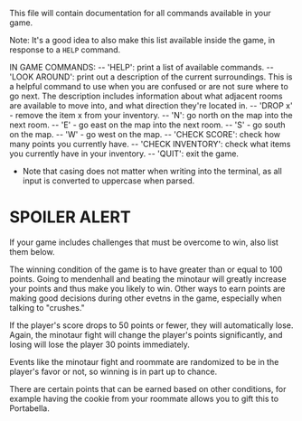 This file will contain documentation for all commands available in your game.

Note:  It's a good idea to also make this list available inside the game, in response to a `HELP` command.

IN GAME COMMANDS:
-- 'HELP': print a list of available commands.
-- 'LOOK AROUND': print out a description of the current surroundings. This is a helpful command to use when you are confused or are not sure
    where to go next. The description includes information about what adjacent rooms are available to move into, and what direction they're
    located in.
-- 'DROP x' - remove the item x from your inventory.
-- 'N': go north on the map into the next room.
-- 'E' - go east on the map into the next room.
-- 'S' - go south on the map. 
-- 'W' - go west on the map. 
-- 'CHECK SCORE': check how many points you currently have.
-- 'CHECK INVENTORY': check what items you currently have in your inventory.
-- 'QUIT': exit the game.
* Note that casing does not matter when writing into the terminal, as all input is converted to uppercase when parsed.
   


# SPOILER ALERT

If your game includes challenges that must be overcome to win, also list them below.

The winning condition of the game is to have greater than or equal to 100 points. Going to mendenhall and beating the minotaur will greatly increase
your points and thus make you likely to win. Other ways to earn points are making good decisions during other evetns in the game, especially when
talking to "crushes."

If the player's score drops to 50 points or fewer, they will automatically lose. Again, the minotaur fight will change the player's points significantly,
and losing will lose the player 30 points immediately.

Events like the minotaur fight and roommate are randomized to be in the player's favor or not, so winning is in part up to chance.

There are certain points that can be earned based on other conditions, for example having the cookie from your roommate allows you to gift this to Portabella.